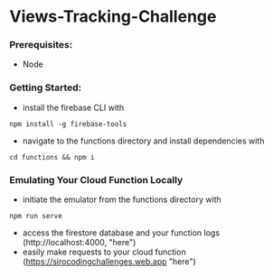 # Views-Tracking-Challenge

### Prerequisites:
- Node

### Getting Started:
- install the firebase CLI with
```
npm install -g firebase-tools
```
- navigate to the functions directory and install dependencies with
```
cd functions && npm i
```

### Emulating Your Cloud Function Locally
- initiate the emulator from the functions directory with
```
npm run serve
```
- access the firestore database and your function logs (http://localhost:4000, "here")
- easily make requests to your cloud function (https://sirocodingchallenges.web.app "here")